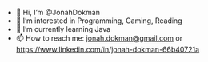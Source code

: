 - 👋 Hi, I’m @JonahDokman
- 👀 I’m interested in Programming, Gaming, Reading
- 🌱 I’m currently learning Java
- 📫 How to reach me: jonah.dokman@gmail.com or https://www.linkedin.com/in/jonah-dokman-66b40721a

<!---
JonahDokman/JonahDokman is a ✨ special ✨ repository because its `README.md` (this file) appears on your GitHub profile.
You can click the Preview link to take a look at your changes.
--->
